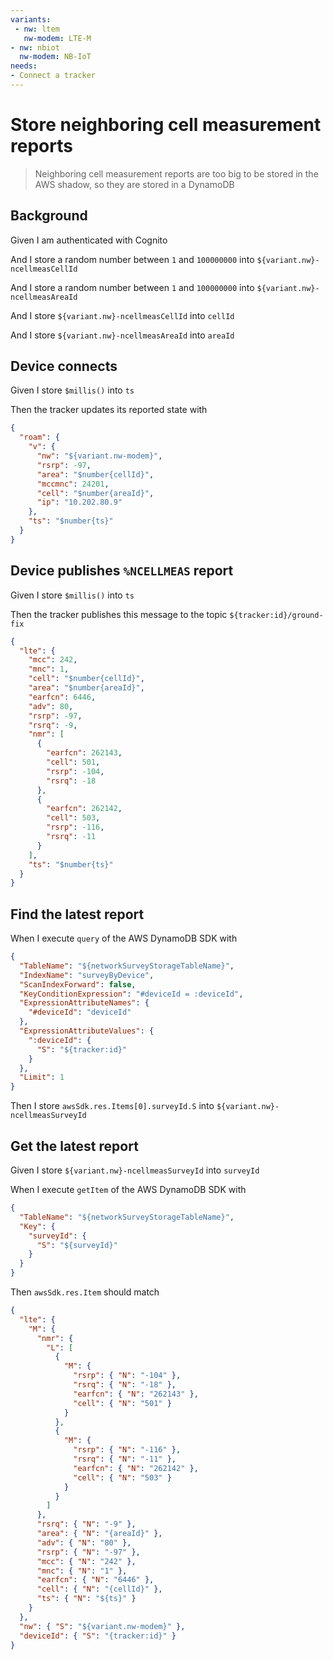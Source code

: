 ```yaml
---
variants:
 - nw: ltem
   nw-modem: LTE-M
- nw: nbiot
  nw-modem: NB-IoT
needs:
- Connect a tracker
---
```


# Store neighboring cell measurement reports

> Neighboring cell measurement reports are too big to be stored in the AWS
> shadow, so they are stored in a DynamoDB

## Background

Given I am authenticated with Cognito

And I store a random number between `1` and `100000000` into
`${variant.nw}-ncellmeasCellId`

And I store a random number between `1` and `100000000` into
`${variant.nw}-ncellmeasAreaId`

And I store `${variant.nw}-ncellmeasCellId` into `cellId`

And I store `${variant.nw}-ncellmeasAreaId` into `areaId`

## Device connects

Given I store `$millis()` into `ts`

Then the tracker updates its reported state with

```json
{
  "roam": {
    "v": {
      "nw": "${variant.nw-modem}",
      "rsrp": -97,
      "area": "$number{cellId}",
      "mccmnc": 24201,
      "cell": "$number{areaId}",
      "ip": "10.202.80.9"
    },
    "ts": "$number{ts}"
  }
}
```

## Device publishes `%NCELLMEAS` report

Given I store `$millis()` into `ts`

Then the tracker publishes this message to the topic `${tracker:id}/ground-fix`

```json
{
  "lte": {
    "mcc": 242,
    "mnc": 1,
    "cell": "$number{cellId}",
    "area": "$number{areaId}",
    "earfcn": 6446,
    "adv": 80,
    "rsrp": -97,
    "rsrq": -9,
    "nmr": [
      {
        "earfcn": 262143,
        "cell": 501,
        "rsrp": -104,
        "rsrq": -18
      },
      {
        "earfcn": 262142,
        "cell": 503,
        "rsrp": -116,
        "rsrq": -11
      }
    ],
    "ts": "$number{ts}"
  }
}
```

## Find the latest report

When I execute `query` of the AWS DynamoDB SDK with

```json
{
  "TableName": "${networkSurveyStorageTableName}",
  "IndexName": "surveyByDevice",
  "ScanIndexForward": false,
  "KeyConditionExpression": "#deviceId = :deviceId",
  "ExpressionAttributeNames": {
    "#deviceId": "deviceId"
  },
  "ExpressionAttributeValues": {
    ":deviceId": {
      "S": "${tracker:id}"
    }
  },
  "Limit": 1
}
```

Then I store `awsSdk.res.Items[0].surveyId.S` into
`${variant.nw}-ncellmeasSurveyId`

## Get the latest report

Given I store `${variant.nw}-ncellmeasSurveyId` into `surveyId`

When I execute `getItem` of the AWS DynamoDB SDK with

```json
{
  "TableName": "${networkSurveyStorageTableName}",
  "Key": {
    "surveyId": {
      "S": "${surveyId}"
    }
  }
}
```

Then `awsSdk.res.Item` should match

```json
{
  "lte": {
    "M": {
      "nmr": {
        "L": [
          {
            "M": {
              "rsrp": { "N": "-104" },
              "rsrq": { "N": "-18" },
              "earfcn": { "N": "262143" },
              "cell": { "N": "501" }
            }
          },
          {
            "M": {
              "rsrp": { "N": "-116" },
              "rsrq": { "N": "-11" },
              "earfcn": { "N": "262142" },
              "cell": { "N": "503" }
            }
          }
        ]
      },
      "rsrq": { "N": "-9" },
      "area": { "N": "{areaId}" },
      "adv": { "N": "80" },
      "rsrp": { "N": "-97" },
      "mcc": { "N": "242" },
      "mnc": { "N": "1" },
      "earfcn": { "N": "6446" },
      "cell": { "N": "{cellId}" },
      "ts": { "N": "${ts}" }
    }
  },
  "nw": { "S": "${variant.nw-modem}" },
  "deviceId": { "S": "{tracker:id}" }
}
```
